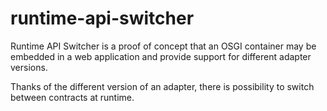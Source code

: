 # runtime-api-switcher
Runtime API Switcher is a proof of concept that an OSGI container may be embedded in a web application and
provide support for different adapter versions.

Thanks of the different version of an adapter, there is possibility to switch between contracts at runtime.
